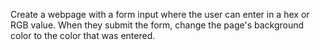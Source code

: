 Create a webpage with a form input where the user can enter in a hex or RGB value. When they submit the form, change the page's background color to the color that was entered.
